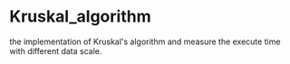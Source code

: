 # Kruskal_algorithm
the implementation of Kruskal's algorithm and measure the execute time with different data scale.
